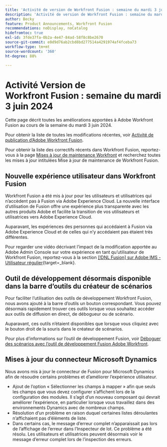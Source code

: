 ```yaml
---
title: 'Activité de version de Workfront Fusion : semaine du mardi 3 juin 2024'
description: 'Activité de version de Workfront Fusion : semaine du mardi 3 juin 2024'
author: Becky
feature: Product Announcements, Workfront Fusion
recommendations: noDisplay, noCatalog
hidefromtoc: true
exl-id: 3fde37fa-0b2a-4e47-84ad-58f8c8be2670
source-git-commit: e0d9d76ab2cbd8bd277514a4291974af4fceba73
workflow-type: tm+mt
source-wordcount: '360'
ht-degree: 88%

---
```


# Activité Version de Workfront Fusion : semaine du mardi 3 juin 2024

Cette page décrit toutes les améliorations apportées à Adobe Workfront Fusion au cours de la semaine du mardi 3 juin 2024.

Pour obtenir la liste de toutes les modifications récentes, voir [Activité de publication d’Adobe Workfront Fusion](/help/workfront-fusion/fusion-product-releases/fusion-release-activity.md).

Pour obtenir la liste des correctifs récents dans Workfront Fusion, reportez-vous à la page [Mises à jour de maintenance Workfront](https://experienceleague.adobe.com/docs/workfront-known-issues/releases/current-updates.html?lang=fr) et recherchez toutes les mises à jour intitulées Mise à jour de maintenance de Workfront Fusion.

## Nouvelle expérience utilisateur dans Workfront Fusion

Workfront Fusion a été mis à jour pour les utilisateurs et utilisatrices qui n’accèdent pas à Fusion via Adobe Experience Cloud. La nouvelle interface d’utilisation de Fusion offre une expérience plus transparente avec les autres produits Adobe et facilite la transition de vos utilisateurs et utilisatrices vers Adobe Experience Cloud.

Auparavant, les expériences des personnes qui accédaient à Fusion via Adobe Experience Cloud et de celles qui n’y accédaient pas étaient très différentes.

Pour regarder une vidéo décrivant l’impact de la modification apportée au Adobe Admin Console sur votre expérience en tant qu’utilisateur de Workfront Fusion, reportez-vous à la section [[!DNL Fusion] sur Adobe IMS - Utilisateur régulier](https://video.tv.adobe.com/v/3412465/){target=_blank}.

## Outil de développement désormais disponible dans la barre d’outils du créateur de scénarios

Pour faciliter l’utilisation des outils de développement Workfront Fusion, nous avons ajouté à la barre d’outils un bouton correspondant. Vous pouvez désormais rapidement trouver ces outils lorsque vous souhaitez accéder aux outils de diffusion en direct, de débogueur ou de scénario.

Auparavant, ces outils n’étaient disponibles que lorsque vous cliquiez avec le bouton droit de la souris dans le créateur de scénarios.

Pour plus d’informations sur l’outil de développement Fusion, voir [Déboguer des scénarios avec l’outil de développement Fusion Adobe Workfront](/help/workfront-fusion/manage-scenarios/debug-a-scenario.md).

## Mises à jour du connecteur Microsoft Dynamics

Nous avons mis à jour le connecteur de Fusion pour Microsoft Dynamics afin de résoudre certains problèmes et d’améliorer l’expérience utilisateur.

* Ajout de l’option « Sélectionner les champs à mapper » afin que seuls les champs que vous devez configurer s’affichent lors de la configuration des modules. Il s’agit d’un nouveau composant qui devrait améliorer l’expérience, en particulier lorsque vous travaillez dans des environnements Dynamics avec de nombreux champs.
* Résolution d’un problème en raison duquel certaines listes déroulantes n’affichaient pas d’éléments de liste.
* Dans certains cas, le message d’erreur complet n’apparaissait pas lors de l’affichage de l’erreur dans l’Inspecteur de lot. Ce problème a été résolu. Les utilisateurs et utilisatrices peuvent désormais voir le message d’erreur complet lors de l’inspection des erreurs.

